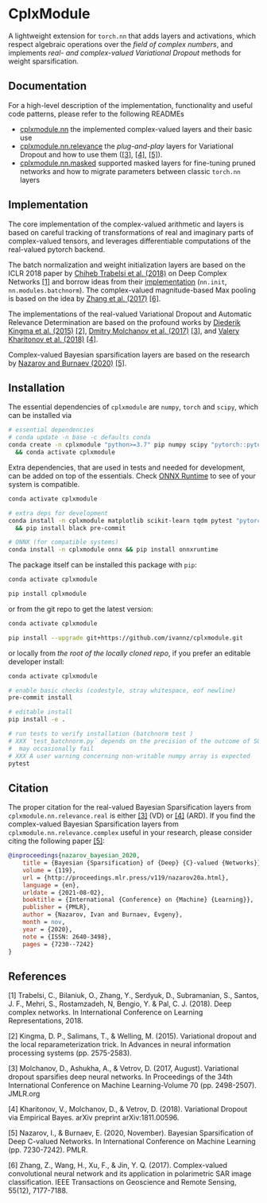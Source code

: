# CplxModule

A lightweight extension for `torch.nn` that adds layers and activations, which respect algebraic operations over the *field of complex numbers*, and implements *real- and complex-valued Variational Dropout* methods for weight sparsification.

## Documentation

For a high-level description of the implementation, functionality and useful code patterns, please refer to the following READMEs

- [cplxmodule.nn](./cplxmodule/nn) the implemented complex-valued layers and their basic use
- [cplxmodule.nn.relevance](./cplxmodule/nn/relevance) the *plug-and-play* layers for Variational Dropout and how to use them ([[3]](#user-content-ref3), [[4]](#user-content-ref4), [[5]](#user-content-ref5)).
- [cplxmodule.nn.masked](./cplxmodule/nn/masked) supported masked layers for fine-tuning pruned networks and how to migrate parameters between classic `torch.nn` layers

## Implementation

The core implementation of the complex-valued arithmetic and layers is based on careful tracking of transformations of real and imaginary parts of complex-valued tensors, and leverages differentiable computations of the real-valued pytorch backend.

The batch normalization and weight initialization layers are based on the ICLR 2018 paper by [Chiheb Trabelsi et al. (2018)](https://openreview.net/forum?id=H1T2hmZAb) on Deep Complex Networks [[1]](#user-content-ref1) and borrow ideas from their [implementation](https://github.com/ChihebTrabelsi/deep_complex_networks) (`nn.init`, `nn.modules.batchnorm`). The complex-valued magnitude-based Max pooling is based on the idea by [Zhang et al. (2017)](https://ieeexplore.ieee.org/document/8039431) [[6]](#user-content-ref6).

The implementations of the real-valued Variational Dropout and Automatic Relevance Determination are based on the profound works by [Diederik Kingma et al. (2015)](https://proceedings.neurips.cc/paper/2015/hash/bc7316929fe1545bf0b98d114ee3ecb8-Abstract.html) [[2]](#user-content-ref2), [Dmitry Molchanov et al. (2017)](http://proceedings.mlr.press/v70/molchanov17a.html) [[3]](#user-content-ref3), and [Valery Kharitonov et al. (2018)](http://arxiv.org/abs/1811.00596) [[4]](#user-content-ref4).

Complex-valued Bayesian sparsification layers are based on the research by [Nazarov and Burnaev (2020)](http://proceedings.mlr.press/v119/nazarov20a.html) [[5]](#user-content-ref5).

## Installation

The essential dependencies of `cplxmodule` are `numpy`, `torch` and `scipy`, which can be installed via

```bash
# essential dependencies
# conda update -n base -c defaults conda
conda create -n cplxmodule "python>=3.7" pip numpy scipy "pytorch::pytorch" \
  && conda activate cplxmodule
```

Extra dependencies, that are used in tests and needed for development, can be added on top of the essentials. Check [ONNX Runtime](https://onnxruntime.ai/) to see of your system is compatible.

```bash
conda activate cplxmodule

# extra deps for development
conda install -n cplxmodule matplotlib scikit-learn tqdm pytest "pytorch::torchvision" \
  && pip install black pre-commit

# ONNX (for compatible systems)
conda install -n cplxmodule onnx && pip install onnxruntime
```

The package itself can be installed this package with `pip`:

```bash
conda activate cplxmodule

pip install cplxmodule
```

or from the git repo to get the latest version:

```bash
conda activate cplxmodule

pip install --upgrade git+https://github.com/ivannz/cplxmodule.git
```

or locally from *the root of the locally cloned repo*, if you prefer an editable developer install:

```bash
conda activate cplxmodule

# enable basic checks (codestyle, stray whitespace, eof newline)
pre-commit install

# editable install
pip install -e .

# run tests to verify installation (batchnorm test )
# XXX `test_batchnorm.py` depends on the precision of the outcome of SGD, hence
#  may occasionally fail
# XXX A user warning concerning non-writable numpy array is expected
pytest
```

## Citation

The proper citation for the real-valued Bayesian Sparsification layers from `cplxmodule.nn.relevance.real` is either [[3]](#user-content-ref3) (VD) or [[4]](#user-content-ref4) (ARD). If you find the complex-valued Bayesian Sparsification layers from `cplxmodule.nn.relevance.complex` useful in your research, please consider citing the following paper [[5]](#user-content-ref5):

```bibtex
@inproceedings{nazarov_bayesian_2020,
    title = {Bayesian {Sparsification} of {Deep} {C}-valued {Networks}},
    volume = {119},
    url = {http://proceedings.mlr.press/v119/nazarov20a.html},
    language = {en},
    urldate = {2021-08-02},
    booktitle = {International {Conference} on {Machine} {Learning}},
    publisher = {PMLR},
    author = {Nazarov, Ivan and Burnaev, Evgeny},
    month = nov,
    year = {2020},
    note = {ISSN: 2640-3498},
    pages = {7230--7242}
}
```

## References

<a id="user-content-ref1">[1]</a>
Trabelsi, C., Bilaniuk, O., Zhang, Y., Serdyuk, D., Subramanian, S., Santos, J. F., Mehri, S., Rostamzadeh, N, Bengio, Y. & Pal, C. J. (2018). Deep complex networks. In International Conference on Learning Representations, 2018.

<a id="user-content-ref2">[2]</a>
Kingma, D. P., Salimans, T., & Welling, M. (2015). Variational dropout and the local reparameterization trick. In Advances in neural information processing systems (pp. 2575-2583).

<a id="user-content-ref3">[3]</a>
Molchanov, D., Ashukha, A., & Vetrov, D. (2017, August). Variational dropout sparsifies deep neural networks. In Proceedings of the 34th International Conference on Machine Learning-Volume 70 (pp. 2498-2507). JMLR.org

<a id="user-content-ref4">[4]</a>
Kharitonov, V., Molchanov, D., & Vetrov, D. (2018). Variational Dropout via Empirical Bayes. arXiv preprint arXiv:1811.00596.

<a id="user-content-ref5">[5]</a>
Nazarov, I., & Burnaev, E. (2020, November). Bayesian Sparsification of Deep C-valued Networks. In International Conference on Machine Learning (pp. 7230-7242). PMLR.

<a id="user-content-ref6">[6]</a>
Zhang, Z., Wang, H., Xu, F., & Jin, Y. Q. (2017). Complex-valued convolutional neural network and its application in polarimetric SAR image classification. IEEE Transactions on Geoscience and Remote Sensing, 55(12), 7177-7188.
